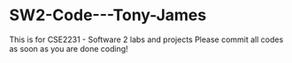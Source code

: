# SW2-Code---Tony-James
This is for CSE2231 - Software 2 labs and projects
Please commit all codes as soon as you are done coding!
